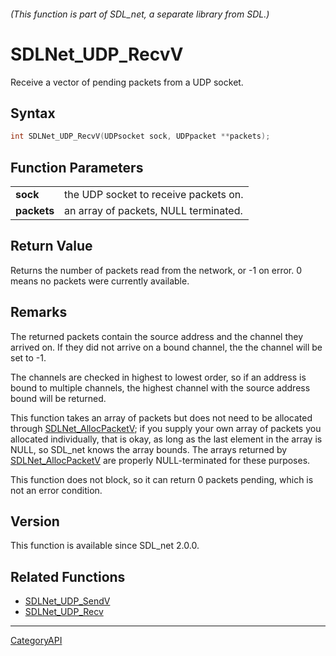###### (This function is part of SDL_net, a separate library from SDL.)
# SDLNet_UDP_RecvV

Receive a vector of pending packets from a UDP socket.

## Syntax

```c
int SDLNet_UDP_RecvV(UDPsocket sock, UDPpacket **packets);

```

## Function Parameters

|                 |                                       |
| --------------- | ------------------------------------- |
| **sock**        | the UDP socket to receive packets on. |
| **packets**     | an array of packets, NULL terminated. |

## Return Value

Returns the number of packets read from the network, or -1 on error. 0
means no packets were currently available.

## Remarks

The returned packets contain the source address and the channel they
arrived on. If they did not arrive on a bound channel, the the channel will
be set to -1.

The channels are checked in highest to lowest order, so if an address is
bound to multiple channels, the highest channel with the source address
bound will be returned.

This function takes an array of packets but does not need to be allocated
through [SDLNet_AllocPacketV](SDLNet_AllocPacketV.md); if you supply your own
array of packets you allocated individually, that is okay, as long as the
last element in the array is NULL, so SDL_net knows the array bounds. The
arrays returned by [SDLNet_AllocPacketV](SDLNet_AllocPacketV.md) are properly
NULL-terminated for these purposes.

This function does not block, so it can return 0 packets pending, which is
not an error condition.

## Version

This function is available since SDL_net 2.0.0.

## Related Functions

* [SDLNet_UDP_SendV](SDLNet_UDP_SendV.md)
* [SDLNet_UDP_Recv](SDLNet_UDP_Recv.md)

----
[CategoryAPI](CategoryAPI.md)
